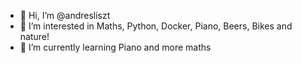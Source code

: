 - 👋 Hi, I’m @andresliszt
- 👀 I’m interested in Maths, Python, Docker, Piano, Beers, Bikes and nature!
- 🌱 I’m currently learning Piano and more maths
